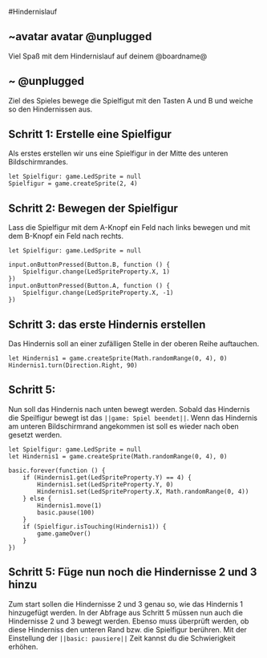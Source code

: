 #Hindernislauf
## ~avatar avatar @unplugged

Viel Spaß mit dem Hindernislauf auf deinem @boardname@ 

## ~ @unplugged
Ziel des Spieles bewege die Spielfigut mit den Tasten A und B und weiche so den Hindernissen aus.

## Schritt 1: Erstelle eine Spielfigur
Als erstes erstellen wir uns eine Spielfigur in der Mitte des unteren Bildschirmrandes.
```blocks
let Spielfigur: game.LedSprite = null
Spielfigur = game.createSprite(2, 4)
```
## Schritt 2: Bewegen der Spielfigur
Lass die Spielfigur mit dem A-Knopf ein Feld nach links bewegen und mit dem B-Knopf ein Feld nach rechts.
```blocks
let Spielfigur: game.LedSprite = null

input.onButtonPressed(Button.B, function () {
    Spielfigur.change(LedSpriteProperty.X, 1)
})
input.onButtonPressed(Button.A, function () {
    Spielfigur.change(LedSpriteProperty.X, -1)
})
```
## Schritt 3: das erste Hindernis erstellen
Das Hindernis soll an einer zufälligen Stelle in der oberen Reihe auftauchen.
```blocks
let Hindernis1 = game.createSprite(Math.randomRange(0, 4), 0)
Hindernis1.turn(Direction.Right, 90)
```
## Schritt 5: 
Nun soll das Hindernis nach unten bewegt werden. Sobald das Hindernis die Speilfigur bewegt ist das ``||game: Spiel beendet||``. Wenn das Hindernis am unteren Bildschirmrand angekommen ist soll es wieder nach oben gesetzt werden.
```blocks
let Spielfigur: game.LedSprite = null
let Hindernis1 = game.createSprite(Math.randomRange(0, 4), 0)

basic.forever(function () {
    if (Hindernis1.get(LedSpriteProperty.Y) == 4) {
        Hindernis1.set(LedSpriteProperty.Y, 0)
        Hindernis1.set(LedSpriteProperty.X, Math.randomRange(0, 4))
    } else {
        Hindernis1.move(1)
        basic.pause(100)
    }
    if (Spielfigur.isTouching(Hindernis1)) {
        game.gameOver()
    }
})
```
## Schritt 5: Füge nun noch die Hindernisse 2 und 3 hinzu 
Zum start sollen die Hindernisse 2 und 3 genau so, wie das Hindernis 1 hinzugefügt werden. In der Abfrage aus Schritt 5 müssen nun auch die Hindernisse 2 und 3 bewegt werden. Ebenso muss überprüft werden, ob diese Hinderniss den unteren Rand bzw. die Spielfigur berühren. Mit der Einstellung der ``||basic: pausiere||`` Zeit kannst du die Schwierigkeit erhöhen.